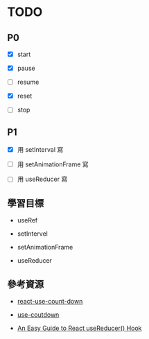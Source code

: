 # TODO

## P0

- [x] start

- [x] pause

- [ ] resume

- [x] reset

- [ ] stop

## P1

- [x] 用 setInterval 寫

- [ ] 用 setAnimationFrame 寫

- [ ] 用 useReducer 寫

## 學習目標

- useRef

- setIntervel

- setAnimationFrame

- useReducer

## 參考資源

- [react-use-count-down](https://github.com/alexkhismatulin/react-use-count-down/blob/master/src/index.js)

- [use-coutdown](https://github.com/bradgarropy/use-countdown/blob/master/src/countdown.tsx)

- [An Easy Guide to React useReducer() Hook](https://dmitripavlutin.com/react-usereducer/#2-implementing-a-stopwatch)
